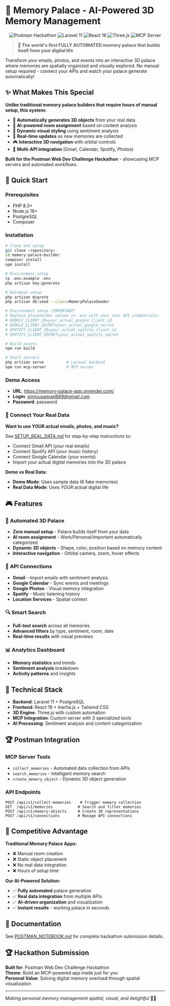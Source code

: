 # 🏰 Memory Palace - AI-Powered 3D Memory Management

<p align="center">
  <img src="https://img.shields.io/badge/Postman-Hackathon-orange" alt="Postman Hackathon">
  <img src="https://img.shields.io/badge/Laravel-11-red" alt="Laravel 11">
  <img src="https://img.shields.io/badge/React-18-blue" alt="React 18">
  <img src="https://img.shields.io/badge/Three.js-3D-green" alt="Three.js">
  <img src="https://img.shields.io/badge/MCP-Server-purple" alt="MCP Server">
</p>

> **🤖 The world's first FULLY AUTOMATED memory palace that builds itself from your digital life**

Transform your emails, photos, and events into an interactive 3D palace where memories are spatially organized and visually explored. No manual setup required - connect your APIs and watch your palace generate automatically!

## ✨ What Makes This Special

**Unlike traditional memory palace builders that require hours of manual setup, this system:**

- 🤖 **Automatically generates 3D objects** from your real data
- 🧠 **AI-powered room assignment** based on content analysis  
- 🎨 **Dynamic visual styling** using sentiment analysis
- 🔄 **Real-time updates** as new memories are collected
- 🎮 **Interactive 3D navigation** with orbital controls
- 🔗 **Multi-API integration** (Gmail, Calendar, Spotify, Photos)

**Built for the Postman Web Dev Challenge Hackathon** - showcasing MCP servers and automated workflows.

## 🚀 Quick Start

### Prerequisites
- PHP 8.3+
- Node.js 18+
- PostgreSQL
- Composer

### Installation
```bash
# Clone and setup
git clone <repository>
cd memory-palace-builder
composer install
npm install

# Environment setup
cp .env.example .env
php artisan key:generate

# Database setup
php artisan migrate
php artisan db:seed --class=MemoryPalaceSeeder

# Environment setup (IMPORTANT)
# Replace placeholder values in .env with your real API credentials:
# GOOGLE_CLIENT_ID=your_actual_google_client_id
# GOOGLE_CLIENT_SECRET=your_actual_google_secret  
# SPOTIFY_CLIENT_ID=your_actual_spotify_client_id
# SPOTIFY_CLIENT_SECRET=your_actual_spotify_secret

# Build assets
npm run build

# Start servers
php artisan serve          # Laravel backend
npm run mcp-server         # MCP server
```

### Demo Access
- **URL**: https://memory-palace-app.onrender.com/
- **Login**: simiyusamuel869@gmail.com
- **Password**: password

### 🔗 Connect Your Real Data
**Want to use YOUR actual emails, photos, and music?**

See [SETUP_REAL_DATA.md](memory-palace-builder/SETUP_REAL_DATA.md) for step-by-step instructions to:
- Connect Gmail API (your real emails)
- Connect Spotify API (your music history)
- Connect Google Calendar (your events)
- Import your actual digital memories into the 3D palace

**Demo vs Real Data:**
- **Demo Mode**: Uses sample data (6 fake memories)
- **Real Data Mode**: Uses YOUR actual digital life

## 🎮 Features

### 🏰 **Automated 3D Palace**
- **Zero manual setup** - Palace builds itself from your data
- **AI room assignment** - Work/Personal/Important automatically categorized
- **Dynamic 3D objects** - Shape, color, position based on memory content
- **Interactive navigation** - Orbital camera, zoom, hover effects

### 🔗 **API Connections**
- **Gmail** - Import emails with sentiment analysis
- **Google Calendar** - Sync events and meetings
- **Google Photos** - Visual memory integration
- **Spotify** - Music listening history
- **Location Services** - Spatial context

### 🔍 **Smart Search**
- **Full-text search** across all memories
- **Advanced filters** by type, sentiment, room, date
- **Real-time results** with visual previews

### 📊 **Analytics Dashboard**
- **Memory statistics** and trends
- **Sentiment analysis** breakdown
- **Activity patterns** and insights

## 🔧 Technical Stack

- **Backend**: Laravel 11 + PostgreSQL
- **Frontend**: React 18 + Inertia.js + Tailwind CSS
- **3D Engine**: Three.js with custom automation
- **MCP Integration**: Custom server with 3 specialized tools
- **AI Processing**: Sentiment analysis and content categorization

## 🏆 Postman Integration

### MCP Server Tools
- `collect_memories` - Automated data collection from APIs
- `search_memories` - Intelligent memory search
- `create_memory_object` - Dynamic 3D object generation

### API Endpoints
```
POST /api/v1/collect-memories    # Trigger memory collection
GET  /api/v1/memories           # Search and filter memories  
POST /api/v1/memory-objects     # Create 3D representations
POST /api/v1/connections        # Manage API connections
```

## 🎯 Competitive Advantage

**Traditional Memory Palace Apps:**
- ❌ Manual room creation
- ❌ Static object placement
- ❌ No real data integration
- ❌ Hours of setup time

**Our AI-Powered Solution:**
- ✅ **Fully automated** palace generation
- ✅ **Real data integration** from multiple APIs
- ✅ **AI-driven organization** and visualization
- ✅ **Instant results** - working palace in seconds

## 📝 Documentation

See [POSTMAN_NOTEBOOK.md](POSTMAN_NOTEBOOK.md) for complete hackathon submission details.

## 🏆 Hackathon Submission

**Built for**: Postman Web Dev Challenge Hackathon  
**Theme**: Build an MCP-powered app made just for you  
**Personal Value**: Solving digital memory overload through spatial visualization

---

*Making personal memory management spatial, visual, and delightful* 🏰✨
